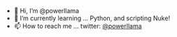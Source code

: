 - 👋 Hi, I’m @powerllama
- 🌱 I’m currently learning ... Python, and scripting Nuke!
- 📫 How to reach me ... twitter: [@powerllama](https://twitter.com/powerllama)

<!---
PowerLlama/PowerLlama is a ✨ special ✨ repository because its `README.md` (this file) appears on your GitHub profile.
You can click the Preview link to take a look at your changes.
--->
